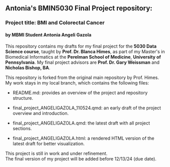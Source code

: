 ## Antonia's BMIN5030 Final Project repository:
### Project title: BMI and Colorectal Cancer
#### by MBMI Student Antonia Angeli Gazola

This repository contains my drafts for my final project for the **5030 Data Science course**, taught by **Prof. Dr. Blanca Himes**, as part of my Master's in Biomedical Informatics at the **Perelman School of Medicine**, **University of Pennsylvania**. My final project advisors are **Prof. Dr. Gary Weissman** and **Nicholas Bishop, BA**.

This repository is forked from the original main repository by Prof. Himes. My work stays in my local branch, which contains the following files:

- README.md: provides an overview of the project and repository structure.

- final_project_ANGELIGAZOLA_110524.qmd: an early draft of the project overview and introduction.

- final_project_ANGELIGAZOLA.qmd: the latest draft with all project sections.

- final_project_ANGELIGAZOLA.html: a rendered HTML version of the latest draft for better visualization.
  
This project is still in work and under refinement.  
The final version of my project will be added before 12/13/24 (due date).


